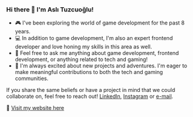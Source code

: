 ### Hi there 👋  I'm Aslı Tuzcuoğlu! 

- 🎮 I've been exploring the world of game development for the past 8 years.
- 💻 In addition to game development, I'm also an expert frontend developer and love honing my skills in this area as well.
- 💬 Feel free to ask me anything about game development, frontend development, or anything related to tech and gaming!
- 🚀 I'm always excited about new projects and adventures. I'm eager to make meaningful contributions to both the tech and gaming communities.

If you share the same beliefs or have a project in mind that we could collaborate on, feel free to reach out! 
 [LinkedIn](https://www.linkedin.com/in/asli-tuzcuoglu/), [Instagram](https://www.instagram.com/portatifevren/?hl=en) or [e-mail](info@aslituzcuoglu.com).

🔗 [Visit my website here](https://www.aslituzcuoglu.com/)
